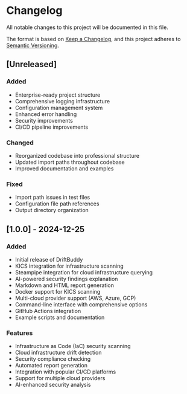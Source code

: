 # Changelog

All notable changes to this project will be documented in this file.

The format is based on [Keep a Changelog](https://keepachangelog.com/en/1.0.0/),
and this project adheres to [Semantic Versioning](https://semver.org/spec/v2.0.0.html).

## [Unreleased]

### Added
- Enterprise-ready project structure
- Comprehensive logging infrastructure
- Configuration management system
- Enhanced error handling
- Security improvements
- CI/CD pipeline improvements

### Changed
- Reorganized codebase into professional structure
- Updated import paths throughout codebase
- Improved documentation and examples

### Fixed
- Import path issues in test files
- Configuration file path references
- Output directory organization

## [1.0.0] - 2024-12-25

### Added
- Initial release of DriftBuddy
- KICS integration for infrastructure scanning
- Steampipe integration for cloud infrastructure querying
- AI-powered security findings explanation
- Markdown and HTML report generation
- Docker support for KICS scanning
- Multi-cloud provider support (AWS, Azure, GCP)
- Command-line interface with comprehensive options
- GitHub Actions integration
- Example scripts and documentation

### Features
- Infrastructure as Code (IaC) security scanning
- Cloud infrastructure drift detection
- Security compliance checking
- Automated report generation
- Integration with popular CI/CD platforms
- Support for multiple cloud providers
- AI-enhanced security analysis
